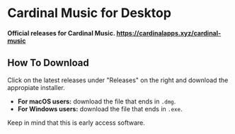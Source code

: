 # Cardinal Music for Desktop

#### Official releases for Cardinal Music. https://cardinalapps.xyz/cardinal-music

## How To Download

Click on the latest releases under "Releases" on the right and download the appropiate installer.

* **For macOS users:** download the file that ends in `.dmg`.
* **For Windows users:** download the file that ends in `.exe`.

Keep in mind that this is early access software.
